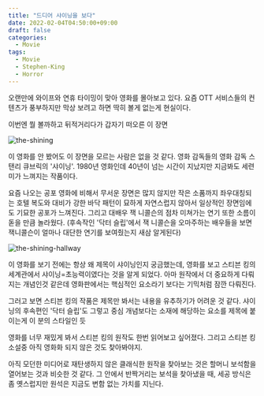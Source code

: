 ```yaml
---
title: "드디어 샤이닝을 보다"
date: 2022-02-04T04:50:00+09:00
draft: false
categories:
  - Movie
tags:
  - Movie
  - Stephen-King
  - Horror
---
```


오랜만에 와이프와 연휴 타이밍이 맞아 영화를 몰아보고 있다.
요즘 OTT 서비스들의 컨텐츠가 풍부하지만 막상 보려고 하면 딱히 볼게 없는게 현실이다. 

이번엔 뭘 볼까하고 뒤적거리다가 갑자기 떠오른 이 장면

![the-shining](https://user-images.githubusercontent.com/2844718/152417795-d83cb1e3-1bd0-4dc2-826f-1b5ac184590b.png)

이 영화를 안 봤어도 이 장면을 모르는 사람은 없을 것 같다.
영화 감독들의 영화 감독 스탠리 큐브릭의 '샤이닝'.
1980년 영화인데 40년이 넘는 시간이 지났지만 지금봐도 세련미가 느껴지는 작품이다.

요즘 나오는 공포 영화에 비해서 무서운 장면은 많지 않지만
작은 소품까지 좌우대칭되는 호텔 복도와 대비가 강한 바닥 패턴이 묘하게 자연스럽지 않아서 일상적인 장면임에도 기묘한 공포가 느껴진다.
그리고 대배우 잭 니콜슨의 점차 미쳐가는 연기 또한 소름이 돋을 만큼 놀라웠다.
(후속작인 '닥터 슬립'에서 잭 니콜슨을 오마주하는 배우들을 보면 잭니콜슨이 얼마나 대단한 연기를 보여줬는지 새삼 알게된다)

![the-shining-hallway](https://user-images.githubusercontent.com/2844718/152428004-fa7e3d84-3cf6-4ac9-82e8-a2cc3ecbeaa2.png)

이 영화를 보기 전에는 항상 왜 제목이 샤이닝인지 궁금했는데, 영화를 보고 스티븐 킹의 세계관에서 샤이닝=초능력이였다는 것을 알게 되었다.
아마 원작에서 더 중요하게 다뤄지는 개념인것 같은데 영화판에서는 핵심적인 요소라기 보다는 기믹처럼 잠깐 다뤄진다.

그러고 보면 스티븐 킹의 작품은 제목만 봐서는 내용을 유추하기가 어려운 것 같다.
샤이닝의 후속편인 '닥터 슬립'도 그렇고 중심 개념보다는 소재에 해당하는 요소를 제목에 붙이는게 이 분의 스타일인 듯

영화를 너무 재밌게 봐서 스티븐 킹의 원작도 한번 읽어보고 싶어졌다.
그리고 스티븐 킹 소설중 아직 영화화 되지 않은 것도 찾아봐야지.

아직 모던한 미디어로 재탄생하지 않은 클래식한 원작을 찾아보는 것은 할머니 보석함을 열어보는 것과 비슷한 것 같다.
그 안에서 반짝거리는 보석을 찾아냈을 때, 세공 방식은 좀 옛스럽지만 원석은 지금도 변함 없는 가치를 지닌다.
